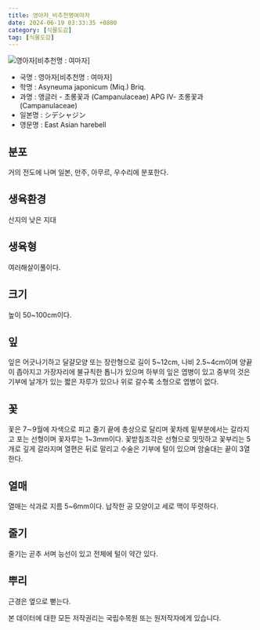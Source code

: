 ```yaml
---
title: 영아자_비추천명여마자
date: 2024-06-19 03:33:35 +0800
category: [식물도감]
tag: [식물도감]
---
```




![영아자[비추천명 : 여마자]](/fileUpload/plants/basic/Campanulaceae/Asyneuma/10840/1_th2.JPG)
- 국명 : 영아자[비추천명 : 여마자]
- 학명 : Asyneuma japonicum (Miq.) Briq.
- 과명 : 앵글러 - 초롱꽃과 (Campanulaceae) APG Ⅳ- 초롱꽃과 (Campanulaceae)
- 일본명 : シデシャジン
- 영문명 : East Asian harebell


## 분포
거의 전도에 나며 일본, 만주, 아무르, 우수리에 분포한다.
## 생육환경
산지의 낮은 지대
## 생육형
여러해살이풀이다.
## 크기
높이 50~100cm이다.
## 잎
잎은 어긋나기하고 달걀모양 또는 장란형으로 길이 5~12cm, 나비 2.5~4cm이며 양끝이 좁아지고 가장자리에 불규칙한 톱니가 있으며 하부의 잎은 엽병이 있고 중부의 것은 기부에 날개가 있는 짧은 자루가 있으나 위로 갈수록 소형으로 엽병이 없다.
## 꽃
꽃은 7∼9월에 자색으로 피고 줄기 끝에 총상으로 달리며 꽃차례 밑부분에서는 갈라지고 포는 선형이며 꽃자루는 1~3mm이다. 꽃받침조각은 선형으로 밋밋하고 꽃부리는 5개로 깊게 갈라지며 열편은 뒤로 말리고 수술은 기부에 털이 있으며 암술대는 끝이 3열한다.
## 열매
열매는 삭과로 지름 5~6mm이다. 납작한 공 모양이고 세로 맥이 뚜렷하다. 
## 줄기
줄기는 곧추 서며 능선이 있고 전체에 털이 약간 있다.
## 뿌리
근경은 옆으로 뻗는다.






본 데이터에 대한 모든 저작권리는 국립수목원 또는 원저작자에게 있습니다.
